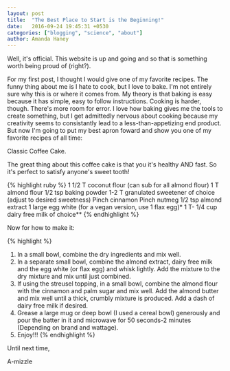 ```yaml
---
layout: post
title:  "The Best Place to Start is the Beginning!"
date:   2016-09-24 19:45:31 +0530
categories: ["blogging", "science", "about"]
author: Amanda Haney
---
```


Well, it's official.  This website is up and going and so that is something worth being proud of (right?).

For my first post, I thought I would give one of my favorite recipes.  The funny thing about me is I hate to cook, but I love to bake.  I'm not entirely sure why this is or where it comes from.  My theory is that baking is easy because it has simple, easy to follow instructions.  Cooking is harder, though.  There's more room for error.  I love how baking gives me the tools to create something, but I get admittedly nervous about cooking because my creativity seems to consistantly lead to a less-than-appetizing end product. But now I'm going to put my best apron foward and show you one of my favorite recipes of all time:

Classic Coffee Cake.

The great thing about this coffee cake is that you it's healthy AND fast.  So it's perfect to satisfy anyone's sweet tooth!

{% highlight ruby %}
1 1/2 T coconut flour (can sub for all almond flour)
1 T almond flour
1/2 tsp baking powder
1-2 T granulated sweetener of choice (adjust to desired sweetness)
Pinch cinnamon
Pinch nutmeg
1/2 tsp almond extract
1 large egg white (for a vegan version, use 1 flax egg)*
1 T- 1/4 cup dairy free milk of choice**
{% endhighlight %}

Now for how to make it: 

{% highlight %}
1) In a small bowl, combine the dry ingredients and mix well.
2) In a separate small bowl, combine the almond extract, dairy free milk and the egg white (or flax egg) and whisk lightly. Add the mixture to the dry mixture and mix until just combined.
3) If using the streusel topping, in a small bowl, combine the almond flour with the cinnamon and palm sugar and mix well. Add the almond butter and mix well until a thick, crumbly mixture is produced. Add a dash of dairy free milk if desired.
4) Grease a large mug or deep bowl (I used a cereal bowl) generously and pour the batter in it and microwave for 50 seconds-2 minutes (Depending on brand and wattage).
5) Enjoy!!!
{% endhighlight %}

Until next time,

A-mizzle